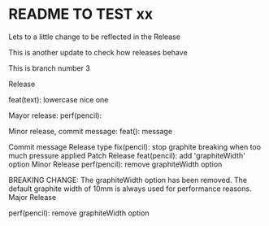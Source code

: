 # README TO TEST xx




Lets to a little change to be reflected in the Release

This is another update to check how releases behave 

This is branch number 3

Release

feat(text): lowercase nice one

Mayor release:
perf(pencil):

Minor release, commit message: 
feat(): message


Commit message	Release type
fix(pencil): stop graphite breaking when too much pressure applied
Patch Release
feat(pencil): add 'graphiteWidth' option
Minor Release
perf(pencil): remove graphiteWidth option

BREAKING CHANGE: The graphiteWidth option has been removed.
The default graphite width of 10mm is always used for performance reasons.
Major Release

perf(pencil): remove graphiteWidth option